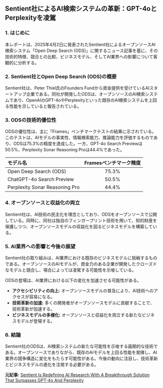 ## Sentient社によるAI検索システムの革新：GPT-4oとPerplexityを凌駕

### 1. はじめに

本レポートは、2025年4月2日に発表されたSentient社によるオープンソースAI検索システム「Open Deep Search (ODS)」に関するニュース記事を基に、その技術的特徴、競合との比較、ビジネスモデル、そしてAI業界への影響について客観的に分析する。

### 2. Sentient社とOpen Deep Search (ODS)の概要

Sentient社は、Peter Thiel氏のFounders Fundから資金提供を受けているAIスタートアップ企業である。同社が開発したODSは、オープンソースのAI検索システムであり、OpenAIのGPT-4oやPerplexityといった既存のAI検索システムを上回る性能を示していると報告されている。

### 3. ODSの技術的優位性

ODSの優位性は、主に「Frames」ベンチマークテストの結果に示されている。このテストは、AIモデルの事実性、情報検索能力、推論能力を評価するものであり、ODSは75.3%の精度を達成した。一方、GPT-4o Search Previewは50.5%、Perplexity Sonar Reasoning Proは44.4%であった。

| モデル名 | Framesベンチマーク精度 |
| :--------------------------- | :--------------------: |
| Open Deep Search (ODS) | 75.3% |
| ChatGPT-4o Search Preview | 50.5% |
| Perplexity Sonar Reasoning Pro | 44.4% |

### 4. オープンソースと収益化の両立

Sentient社は、AI技術の民主化を理念としており、ODSをオープンソースで公開している。同時に、同社は独自のフィンガープリント技術を用いて、知的財産を保護しつつ、オープンソースモデルの収益化を図るビジネスモデルを構築している。

### 5. AI業界への影響と今後の展望

Sentient社の取り組みは、AI業界における既存のビジネスモデルに挑戦するものである。オープンソースのAIモデルが、資金力のある企業が開発したクローズドなモデルと競合し、場合によっては凌駕する可能性を示唆している。

ODSの登場は、AI業界における以下の変化を加速させる可能性がある。

* **アクセシビリティの向上:** オープンソースモデルの普及により、AI技術へのアクセスが容易になる。
* **技術革新の加速:** 多くの開発者がオープンソースモデルに貢献することで、技術革新が加速する。
* **ビジネスモデルの多様化:** オープンソースと収益化を両立する新たなビジネスモデルが登場する。

### 6. 結論

Sentient社のODSは、AI検索システムの新たな可能性を示唆する画期的な技術である。オープンソースでありながら、既存のAIモデルを上回る性能を発揮し、AI業界の競争構造に変化をもたらす可能性がある。今後の動向に注目し、技術革新とビジネスモデルの進化を注視する必要がある。


**元記事:** [Sentient Is Redefining AI Research With A Breakthrough Solution That Surpasses GPT-4o And Perplexity](https://www.cointribune.com/en/sentient-is-revolutionizing-ai-research-with-a-solution-that-surpasses-gpt-4o-and-perplexity/)